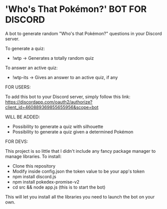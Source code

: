 # 'Who's That Pokémon?' BOT FOR DISCORD
A bot to generate random "Who's that Pokémon?" questions in your Discord server.

To generate a quiz:
- !wtp -> Generates a totally random quiz

To answer an active quiz:
- !wtp-its <poke-name> -> Gives an answer to an active quiz, if any

FOR USERS:

To add this bot to your Discord server, simply follow this link:
https://discordapp.com/oauth2/authorize?client_id=460889369855655956&scope=bot

WILL BE ADDED:
- Possibility to generate a quiz with silhouette
- Possibility to generate a quiz given a determined Pokémon

FOR DEVS:

This project is so little that I didn't include any fancy package manager to manage libraries.
To install:
- Clone this repository
- Modify inside config.json the token value to be your app's token
- npm install discord.js
- npm install pokedex-promise-v2
- cd src && node app.js (this is to start the bot)

This will let you install all the libraries you need to launch the bot on your own.
